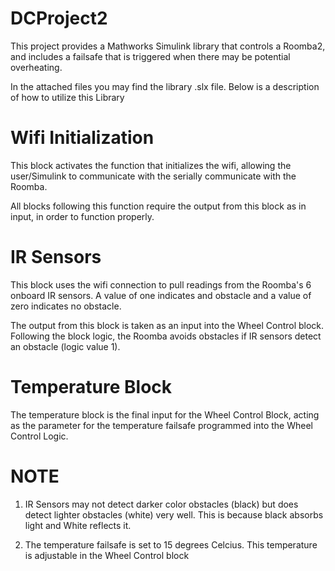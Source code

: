 # DCProject2
This project provides a Mathworks Simulink library that controls a Roomba2, and includes a failsafe that is triggered when there may be potential overheating.

In the attached files you may find the library .slx file. Below is a description of how to utilize this Library


# Wifi Initialization
This block activates the function that initializes the wifi, allowing the user/Simulink to communicate with the serially communicate with the Roomba.

All blocks following this function require the output from this block as in input, in order to function properly.

# IR Sensors
This block uses the wifi connection to pull readings from the Roomba's 6 onboard IR sensors. A value of one indicates and obstacle and a value of zero indicates no obstacle.

The output from this block is taken as an input into the Wheel Control block. Following the block logic, the Roomba avoids obstacles if IR sensors detect an obstacle (logic value 1).

# Temperature Block
The temperature block is the final input for the Wheel Control Block, acting as the parameter for the temperature failsafe programmed into the Wheel Control Logic.

# NOTE
1. IR Sensors may not detect darker color obstacles (black) but does detect lighter obstacles (white) very well. This is because black absorbs light and White reflects it.

2. The temperature failsafe is set to 15 degrees Celcius. This temperature is adjustable in the Wheel Control block

